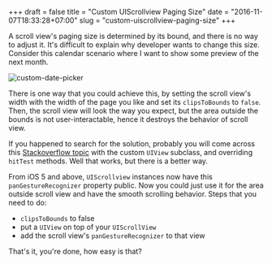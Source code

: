 +++
draft = false
title = "Custom UIScrollview Paging Size"
date = "2016-11-07T18:33:28+07:00"
slug = "custom-uiscrollview-paging-size"
+++

A scroll view's paging size is determined by its bound, and there is no way to adjust it. It's difficult to explain why developer wants to change this size. Consider this calendar scenario where I want to show some preview of the next month.

![custom-date-picker](/images/date-picker.gif)

There is one way that you could achieve this, by setting the scroll view's width with the width of the page you like and set its `clipsToBounds` to `false`. Then, the scroll view will look the way you expect, but the area outside the bounds is not user-interactable, hence it destroys the behavior of scroll view.

If you happened to search for the solution, probably you will come across this [Stackoverflow topic](http://stackoverflow.com/questions/6945964/uiscrollview-custom-paging) with the custom `UIView` subclass, and overriding `hitTest` methods. Well that works, but there is a better way.

From iOS 5 and above, `UIScrollview` instances now have this `panGestureRecognizer` property public. Now you could just use it for the area outside scroll view and have the smooth scrolling behavior. Steps that you need to do:

- `clipsToBounds` to false
- put a `UIView` on top of your `UIScrollView`
- add the scroll view's `panGestureRecognizer` to that view

<script src="https://gist.github.com/khoi/dc7186fea75c232ac367270a8d768703.js"></script>

That's it, you're done, how easy is that?
